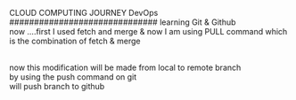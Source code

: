 CLOUD COMPUTING JOURNEY
DevOps
##############################
learning Git & Github
<br>
now ....first I used fetch and merge & now I am using PULL command which is the combination of fetch & merge
<br>


<br>
now this modification will be made from local to remote branch
<br>
by using the push command on git
<br> 
will push branch to github 
